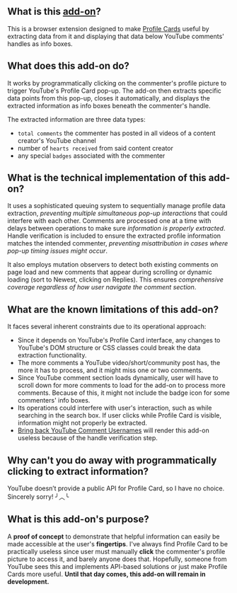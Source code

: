 ## What is this [add-on](https://addons.mozilla.org/firefox/addon/wip-yt-profile-card-info)?
This is a browser extension designed to make [Profile Cards](https://support.google.com/youtube/answer/9409333) useful by extracting data from it and displaying that data below YouTube comments' handles as info boxes.

## What does this add-on do?
It works by programmatically clicking on the commenter's profile picture to trigger YouTube's Profile Card pop-up. The add-on then extracts specific data points from this pop-up, closes it automatically, and displays the extracted information as info boxes beneath the commenter's handle.

The extracted information are three data types:
- `total comments` the commenter has posted in all videos of a content creator's YouTube channel
- number of `hearts received` from said content creator
- any special `badges` associated with the commenter

## What is the technical implementation of this add-on?
It uses a sophisticated queuing system to sequentially manage profile data extraction, *preventing multiple simultaneous pop-up interactions* that could interfere with each other. Comments are processed one at a time with delays between operations to make sure *information is properly extracted*. Handle verification is included to ensure the extracted profile information matches the intended commenter, *preventing misattribution in cases where pop-up timing issues might occur*.

It also employs mutation observers to detect both existing comments on page load and new comments that appear during scrolling or dynamic loading (sort to Newest, clicking on Replies). This ensures *comprehensive coverage regardless of how user navigate the comment section*.

## What are the known limitations of this add-on?
It faces several inherent constraints due to its operational approach:
- Since it depends on YouTube's Profile Card interface, any changes to YouTube's DOM structure or CSS classes could break the data extraction functionality.
- The more comments a YouTube video/short/community post has, the more it has to process, and it might miss one or two comments.
- Since YouTube comment section loads dynamically, user will have to scroll down for more comments to load for the add-on to process more comments. Because of this, it might not include the badge icon for some commenters' info boxes.
- Its operations could interfere with user's interaction, such as while searching in the search box. If user clicks while Profile Card is visible, information might not properly be extracted.
- [Bring back YouTube Comment Usernames](https://addons.mozilla.org/firefox/addon/youtube-找回留言區用戶名稱) will render this add-on useless because of the handle verification step.

## Why can't you do away with programmatically clicking to extract information?
YouTube doesn’t provide a public API for Profile Card, so I have no choice. Sincerely sorry! ╯︿╰

## What is this add-on's purpose?
A **proof of concept** to demonstrate that helpful information can easily be made accessible at the user's **fingertips**. I've always find Profile Card to be practically useless since user must manually **click** the commenter's profile picture to access it, and barely anyone does that. Hopefully, someone from YouTube sees this and implements API-based solutions or just make Profile Cards more useful. **Until that day comes, this add-on will remain in development.**
